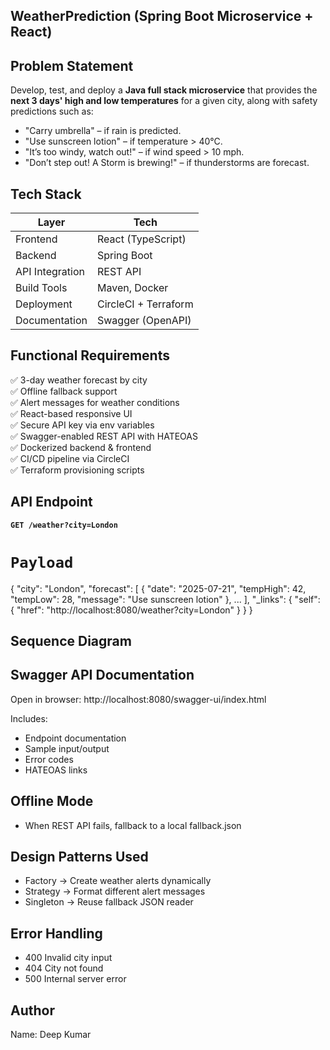 ##  WeatherPrediction (Spring Boot Microservice + React)

## Problem Statement

Develop, test, and deploy a **Java full stack microservice** that provides the **next 3 days' high and low temperatures** for a given city, along with safety predictions such as:
- "Carry umbrella" – if rain is predicted.
- "Use sunscreen lotion" – if temperature > 40°C.
- "It’s too windy, watch out!" – if wind speed > 10 mph.
- "Don’t step out! A Storm is brewing!" – if thunderstorms are forecast.


## Tech Stack

| Layer          | Tech                         |
|----------------|------------------------------|
| Frontend       | React (TypeScript)           |
| Backend        | Spring Boot                  |
| API Integration| REST API                     |
| Build Tools    | Maven, Docker                |
| Deployment     | CircleCI + Terraform         |
| Documentation  | Swagger (OpenAPI)            |

## Functional Requirements

✅ 3-day weather forecast by city  
✅ Offline fallback support  
✅ Alert messages for weather conditions  
✅ React-based responsive UI  
✅ Secure API key via env variables  
✅ Swagger-enabled REST API with HATEOAS  
✅ Dockerized backend & frontend  
✅ CI/CD pipeline via CircleCI  
✅ Terraform provisioning scripts

## API Endpoint

**`GET /weather?city=London`**

# `Payload`
{
  "city": "London",
  "forecast": [
    {
      "date": "2025-07-21",
      "tempHigh": 42,
      "tempLow": 28,
      "message": "Use sunscreen lotion"
    },
    ...
  ],
  "_links": {
    "self": {
      "href": "http://localhost:8080/weather?city=London"
    }
  }
}


## Sequence Diagram

## Swagger API Documentation
Open in browser:
  http://localhost:8080/swagger-ui/index.html

Includes:
- Endpoint documentation
- Sample input/output
- Error codes
- HATEOAS links

## Offline Mode
- When REST API fails, fallback to a local fallback.json

## Design Patterns Used
- Factory	  -> Create weather alerts dynamically
- Strategy	-> Format different alert messages
- Singleton	-> Reuse fallback JSON reader

## Error Handling
- 400	Invalid city input
- 404	City not found
- 500	Internal server error

## Author
Name: Deep Kumar
